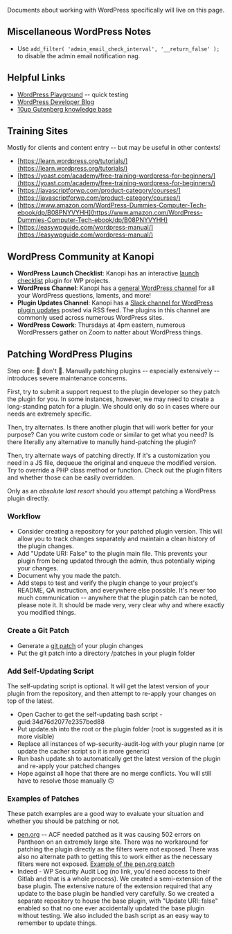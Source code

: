 Documents about working with WordPress specifically will live on this page.

## Miscellaneous WordPress Notes
* Use `add_filter( 'admin_email_check_interval', '__return_false' );` to disable the admin email notification nag.

## Helpful Links

* [WordPress Playground](https://developer.wordpress.org/playground/) -- quick testing
* [WordPress Developer Blog](https://developer.wordpress.org/news/)
* [10up Gutenberg knowledge base](https://gutenberg.10up.com/)

## Training Sites
Mostly for clients and content entry -- but may be useful in other contexts!

* [https://learn.wordpress.org/tutorials/](https://learn.wordpress.org/tutorials/)
* [https://yoast.com/academy/free-training-wordpress-for-beginners/](https://yoast.com/academy/free-training-wordpress-for-beginners/)
* [https://javascriptforwp.com/product-category/courses/](https://javascriptforwp.com/product-category/courses/)
* [https://www.amazon.com/WordPress-Dummies-Computer-Tech-ebook/dp/B08PNYVYHH](https://www.amazon.com/WordPress-Dummies-Computer-Tech-ebook/dp/B08PNYVYHH)
* [https://easywpguide.com/wordpress-manual/](https://easywpguide.com/wordpress-manual/)

## WordPress Community at Kanopi

* **WordPress Launch Checklist**: Kanopi has an interactive [launch checklist](https://github.com/kanopi/wp-launch-checklist) plugin for WP projects.
* **WordPress Channel**: Kanopi has a [general WordPress channel](https://kanopi.slack.com/archives/C0G0G9345) for all your WordPress questions, laments, and more!
* **Plugin Updates Channel**: Kanopi has a [Slack channel for WordPress plugin updates](https://kanopi.slack.com/archives/C04MX7E36VB) posted via RSS feed. The plugins in this channel are commonly used across numerous WordPress sites.
* **WordPress Cowork**: Thursdays at 4pm eastern, numerous WordPressers gather on Zoom to natter about WordPress things.

## Patching WordPress Plugins

Step one: 🛑 don't 🛑. Manually patching plugins -- especially extensively -- introduces severe maintenance concerns.

First, try to submit a support request to the plugin developer so they patch the plugin for you. In some instances, however, we may need to create a long-standing patch for a plugin. We should only do so in cases where our needs are extremely specific. 

Then, try alternates. Is there another plugin that will work better for your purpose? Can you write custom code or similar to get what you need? Is there literally any alternative to manully hand-patching the plugin?

Then, try alternate ways of patching directly. If it's a customization you need in a JS file, dequeue the original and enqueue the modified version. Try to override a PHP class method or function. Check out the plugin filters and whether those can be easily overridden.

Only as an _absolute last resort_ should you attempt patching a WordPress plugin directly.

### Workflow
* Consider creating a repository for your patched plugin version. This will allow you to track changes separately and maintain a clean history of the plugin changes.
* Add "Update URI: False" to the plugin main file. This prevents your plugin from being updated through the admin, thus potentially wiping your changes.
* Document why you made the patch.
* Add steps to test and verify the plugin change to your project's README, QA instruction, and everywhere else possible. It's never too much communication -- anywhere that the plugin patch can be noted, please note it. It should be made very, very clear why and where exactly you modified things.

### Create a Git Patch
* Generate a [git patch](https://git-scm.com/docs/diff-generate-patch) of your plugin changes
* Put the git patch into a directory /patches in your plugin folder

### Add Self-Updating Script 
The self-updating script is optional. It will get the latest version of your plugin from the repository, and then attempt to re-apply your changes on top of the latest.

* Open Cacher to get the self-updating bash script - guid:34d76d2077e2357bed88
* Put update.sh into the root or the plugin folder (root is suggested as it is more visible)
* Replace all instances of wp-security-audit-log with your plugin name (or update the cacher script so it is more generic)
* Run bash update.sh to automatically get the latest version of the plugin and re-apply your patched changes
* Hope against all hope that there are no merge conflicts. You will still have to resolve those manually 🙃

### Examples of Patches
These patch examples are a good way to evaluate your situation and whether you should be patching or not.

* [pen.org](https://github.com/kanopi/pen_org#plugins) -- ACF needed patched as it was causing 502 errors on Pantheon on an extremely large site. There was no workaround for patching the plugin directly as the filters were not exposed. There was also no alternate path to getting this to work either as the necessary filters were not exposed. [Example of the pen.org patch](https://github.com/kanopi/pen_org/blob/main/patches/001-acf-pantheon.patch)
* Indeed - WP Security Audit Log (no link, you'd need access to their Gitlab and that is a whole process). We created a semi-extension of the base plugin. The extensive nature of the extension required that any update to the base plugin be handled very carefully. So we created a separate repository to house the base plugin, with "Update URI: false" enabled so that no one ever accidentally updated the base plugin without testing. We also included the bash script as an easy way to remember to update things.